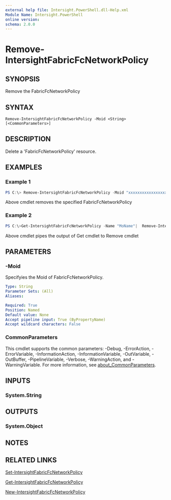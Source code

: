 ```yaml
---
external help file: Intersight.PowerShell.dll-Help.xml
Module Name: Intersight.PowerShell
online version:
schema: 2.0.0
---
```


# Remove-IntersightFabricFcNetworkPolicy

## SYNOPSIS
Remove the FabricFcNetworkPolicy

## SYNTAX

```
Remove-IntersightFabricFcNetworkPolicy -Moid <String> [<CommonParameters>]
```

## DESCRIPTION
Delete a &apos;FabricFcNetworkPolicy&apos; resource.

## EXAMPLES

### Example 1
```powershell
PS C:\> Remove-IntersightFabricFcNetworkPolicy -Moid "xxxxxxxxxxxxxxxxxxxxxxxxxxx"
```
Above cmdlet removes the specified FabricFcNetworkPolicy 

### Example 2
```powershell
PS C:\>Get-IntersightFabricFcNetworkPolicy -Name "MoName"|  Remove-IntersightFabricFcNetworkPolicy
```
Above cmdlet pipes the output of Get cmdlet to Remove cmdlet

## PARAMETERS

### -Moid
Specifyies the Moid of FabricFcNetworkPolicy.

```yaml
Type: String
Parameter Sets: (All)
Aliases:

Required: True
Position: Named
Default value: None
Accept pipeline input: True (ByPropertyName)
Accept wildcard characters: False
```

### CommonParameters
This cmdlet supports the common parameters: -Debug, -ErrorAction, -ErrorVariable, -InformationAction, -InformationVariable, -OutVariable, -OutBuffer, -PipelineVariable, -Verbose, -WarningAction, and -WarningVariable. For more information, see [about_CommonParameters](http://go.microsoft.com/fwlink/?LinkID=113216).

## INPUTS

### System.String

## OUTPUTS

### System.Object
## NOTES

## RELATED LINKS

[Set-IntersightFabricFcNetworkPolicy](./Set-IntersightFabricFcNetworkPolicy.md)

[Get-IntersightFabricFcNetworkPolicy](./Get-IntersightFabricFcNetworkPolicy.md)

[New-IntersightFabricFcNetworkPolicy](./New-IntersightFabricFcNetworkPolicy.md)


